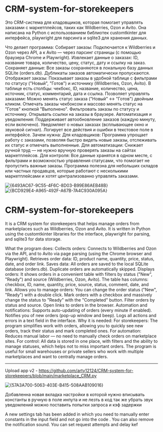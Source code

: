 # CRM-system-for-storekeepers

Это CRM-система для кладовщиков, которая помогает управлять заказами с маркетплейсов, таких как Wildberries, Ozon и Avito. Она написана на Python с использованием библиотек customtkinter для интерфейса, playwright для парсинга и sqlite3 для хранения данных.

Что делает программа:
Собирает заказы:
  Подключается к Wildberries и Ozon через API, а к Avito — через парсинг страницы (с помощью браузера Chrome и Playwright).
  Извлекает данные о заказах: ID, название товара, количество, цену, статус, дату и ссылку на заказ.
  Сохраняет данные:
Все заказы сохраняются в локальную базу данных SQLite (orders.db).
Дубликаты заказов автоматически пропускаются.
Отображает заказы:
Показывает заказы в удобной таблице с фильтрами по статусу ("Новый", "Готов") и источнику (Wildberries, Ozon, Avito).
В таблице есть столбцы: чекбокс, ID, название, количество, цена, источник, статус, комментарий, дата и ссылка.
Позволяет управлять заказами:
Можно менять статус заказа ("Новый" ↔ "Готов") двойным кликом.
Отмечать заказы чекбоксом и массово менять статус на "Готов" кнопкой "Выполнено".
Фильтровать заказы по статусу и источнику.
Открывать ссылки на заказы в браузере.
Автоматизация и уведомления:
Поддерживает автообновление заказов (каждую минуту, если включено).
Уведомляет о новых заказах (всплывающее окно и звуковой сигнал).
Логирует все действия и ошибки в текстовое поле в интерфейсе.
Зачем нужна:
Для кладовщиков: Программа упрощает работу с заказами, позволяя быстро видеть новые заказы, отслеживать их статус и отмечать выполненные.
Для автоматизации: Снижает ручной труд — не нужно вручную проверять заказы на сайтах маркетплейсов.
Для контроля: Все данные хранятся в одном месте, с фильтрами и возможностью управления статусами, что помогает не пропустить важные заказы.
Программа полезна для небольших складов или частных продавцов, которые работают с несколькими маркетплейсами и хотят централизованно управлять заказами.

![{6493AC67-9C55-4F6C-8D03-B99E86AEB48B}](https://github.com/user-attachments/assets/f455040d-8b90-41d9-8a53-8db842897af1)
![{BCD929E4-A965-492F-A67B-7A4C930A095A}](https://github.com/user-attachments/assets/6ec538ad-02e0-4a01-b695-cbf979ef14f4)



# CRM-system-for-storekeepers

It is a CRM system for storekeepers that helps manage orders from marketplaces such as Wildberries, Ozon and Avito. It is written in Python using the customtkinter libraries for the interface, playwright for parsing, and sqlite3 for data storage.

What the program does:
Collects orders:
Connects to Wildberries and Ozon via the API, and to Avito via page parsing (using the Chrome browser and Playwright).
Retrieves order data: ID, product name, quantity, price, status, date, and order link.
Saves data:
All orders are saved to the local SQLite database (orders.db).
Duplicate orders are automatically skipped.
Displays orders:
It shows orders in a convenient table with filters by status ("New", "Ready") and source (Wildberries, Ozon, Avito).
The table has columns: checkbox, ID, name, quantity, price, source, status, comment, date, and link.
Allows you to manage orders:
You can change the order status ("New", "Ready") with a double click.
Mark orders with a checkbox and massively change the status to "Ready" with the "Completed" button.
Filter orders by status and source.
Open links to orders in the browser.
Automation and notifications:
Supports auto-updating of orders (every minute if enabled).
Notifies you of new orders (pop-up window and beep).
Logs all actions and errors in a text field in the interface.
Why it is needed:
For storekeepers: The program simplifies work with orders, allowing you to quickly see new orders, track their status and mark completed ones.
For automation: Reduces manual labor — no need to manually check orders on marketplace sites.
For control: All data is stored in one place, with filters and the ability to manage statuses, which helps not to miss important orders.
The program is useful for small warehouses or private sellers who work with multiple marketplaces and want to centrally manage orders.


_______________________________________________

Upload app v2 - https://github.com/arty12124/CRM-system-for-storekeepers/blob/main/marketplace_CRM.py


![{57A3A700-5063-403E-B415-508AAB109016}](https://github.com/user-attachments/assets/e67923b8-3dc3-4e08-a7a1-2ea5464fef86)


Добавленна новая вкладка настройки в которой нужно вписывать константы в ручную в поле инпута и не лезть в код
так же убрать звук уведомлений можно
поставить попытки запроса и кэф задержки 


A new settings tab has been added in which you need to manually enter constants in the input field and not go into the code
. You can also remove the notification sound. You can
set request attempts and delay kef



